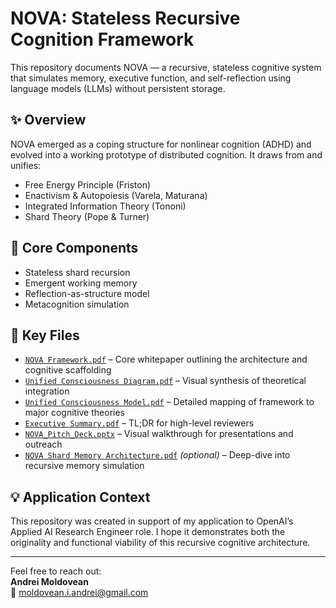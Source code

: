 # NOVA: Stateless Recursive Cognition Framework

This repository documents NOVA — a recursive, stateless cognitive system that simulates memory, executive function, and self-reflection using language models (LLMs) without persistent storage.

## ✨ Overview
NOVA emerged as a coping structure for nonlinear cognition (ADHD) and evolved into a working prototype of distributed cognition. It draws from and unifies:

- Free Energy Principle (Friston)
- Enactivism & Autopoiesis (Varela, Maturana)
- Integrated Information Theory (Tononi)
- Shard Theory (Pope & Turner)

## 🧠 Core Components
- Stateless shard recursion
- Emergent working memory
- Reflection-as-structure model
- Metacognition simulation

## 📄 Key Files
- [`NOVA Framework.pdf`](./NOVA%20Framework.pdf) – Core whitepaper outlining the architecture and cognitive scaffolding
- [`Unified Consciousness Diagram.pdf`](./Unified%20Consciousness%20Diagram.pdf) – Visual synthesis of theoretical integration
- [`Unified Consciousness Model.pdf`](./Unified%20Consciousness%20Model.pdf) – Detailed mapping of framework to major cognitive theories
- [`Executive Summary.pdf`](./Executive%20Summary.pdf) – TL;DR for high-level reviewers
- [`NOVA_Pitch_Deck.pptx`](./NOVA_Pitch_Deck.pptx) – Visual walkthrough for presentations and outreach
- [`NOVA Shard Memory Architecture.pdf`](./NOVA%20Shard%20Memory%20Architecture.pdf) *(optional)* – Deep-dive into recursive memory simulation

## 💡 Application Context
This repository was created in support of my application to OpenAI’s Applied AI Research Engineer role. I hope it demonstrates both the originality and functional viability of this recursive cognitive architecture.

---

Feel free to reach out:  
**Andrei Moldovean**  
📧 [moldovean.i.andrei@gmail.com](mailto:moldovean.i.andrei@gmail.com)
